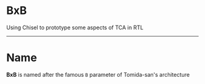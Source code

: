 # BxB
Using Chisel to prototype some aspects of TCA in RTL

---
# Name
**BxB** is named after the famous `B` parameter of Tomida-san's architecture
